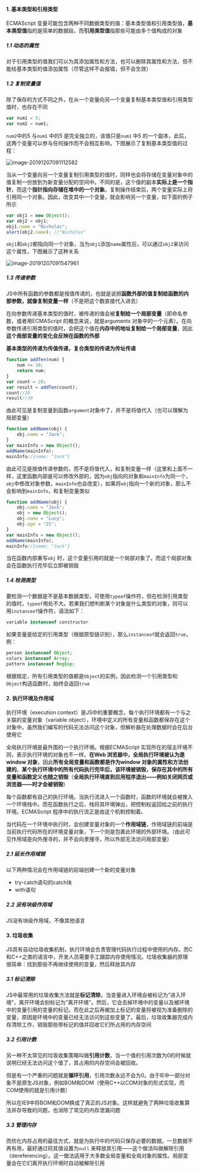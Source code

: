 #### 1. 基本类型和引用类型

ECMAScript 变量可能包含两种不同数据类型的值：基本类型值和引用类型值，**基本类型值**指的是简单的数据段，而**引用类型值**指那些可能由多个值构成的对象

##### 1.1 动态的属性

对于引用类型的值我们可以为其添加属性和方法，也可以删除其属性和方法，但不能给基本类型的值添加属性（尽管这样不会报错，但不会生效）

##### 1.2 复制变量值

除了保存的方式不同之外，在从一个变量向另一个变量复制基本类型值和引用类型值时，也存在不同

```js
var num1 = 5;
var num2 = num1;
```

`num2`中的5 与`num1` 中的5 是完全独立的，该值只是`num1` 中5 的一个副本，此后，这两个变量可以参与任何操作而不会相互影响，下图展示了复制基本类型值的过程：

![image-20191207091112582](assets/pass_by_value.png ":size=300")

当从一个变量向另一个变量复制引用类型的值时，同样也会将存储在变量对象中的值复制一份放到为新变量分配的空间中。不同的是，这个值的副本**实际上是一个指针**，而这个**指针指向存储在堆中的一个对象**。复制操作结束后，两个变量实际上将引用同一个对象。因此，改变其中一个变量，就会影响另一个变量，如下面的例子所示

```js
var obj1 = new Object();
var obj2 = obj1;
obj1.name = "Nicholas";
alert(obj2.name); //"Nicholas"
```

`obj1`和`obj2`都指向同一个对象，当为`obj1`添加`name`属性后，可以通过`obj2`来访问这个属性，下图展示了这种关系

![image-20191207091547961](assets/pass_by_reference.png ":size=300")

##### 1.3 传递参数

JS中所有函数的参数都是按值传递的，也就是说把**函数外部的值复制给函数的内部参数，就像复制变量一样**（不是把这个数直接代入进去）

在向参数传递基本类型的值时，被传递的值会被**复制给一个局部变量**（即命名参数，或者用ECMAScript 的概念来说，就是arguments 对象中的一个元素）。在向参数传递引用类型的值时，会把这个值在**内存中的地址复制给一个局部变量**，因此**这个局部变量的变化会反映在函数的外部**

**基本类型的传递为传值传递，复合类型的传递为传址传递**

```js
function addTen(num) {
    num += 10;
	return num;
}
var count = 20;
var result = addTen(count);
count//20
result//30
```

由此可见是复制变量到函数`argument`对象中了，并不是将值代入（也可以理解为局部变量）

```js
function addName(obj) {
    obj.name = "Jack";
}
var mainInfo = new Object();
addName(mainInfo);
mainInfo//{name: "Jack"}
```

由此可见是按值传递参数的，而不是将值代入，和复制变量一样（这里和上面不一样，这里函数内部是可以修改外部的，因为`obj`指向的对象和`mainInfo`为同一个，`obj`中修改对象参数，`mainInfo`也会改变），如果将`obj`指向一个新的对象，那么不会影响到`mainInfo`，和复制变量类似

```js
function addName(obj) {
    obj.name = "Jack";
    obj = new Object();
    obj.name = "Lucy";
    obj.age = "21";
}
var mainInfo = new Object();
addName(mainInfo);
mainInfo//{name: "Jack"}
```

当在函数内部重写`obj` 时，这个变量引用的就是一个局部对象了。而这个局部对象会在函数执行完毕后立即被销毁

##### 1.4 检测类型

要检测一个数据是不是基本数据类型，可使用`typeof`操作符，但在检测引用类型的值时，`typeof`用处不大。若果我们想判断某个对象是什么类型的对象，则可以用`instanceof`操作符，语法如下：

```js
variable instanceof constructor
```

如果变量是给定的引用类型（根据原型链识别），那么`instanceof`就会返回`true`，例：

```js
person instanceof Object;
colors instanceof Array;
pattern instanceof RegExp;
```

根据规定，所有引用类型的值都是`Object`的实例，因此检测一个引用类型和`Object`构造函数时，始终会返回`true`

#### 2. 执行环境及作用域

执行环境（execution context）是JS中的重要概念，每个执行环境都有一个与之关联的变量对象（variable object），环境中定义的所有变量和函数都保存在这个对象中。虽然我们编写的代码无法访问这个对象，但解析器在处理数据时会在后台使用它

全局执行环境是最外围的一个执行环境。根据ECMAScript 实现所在的宿主环境不同，表示执行环境的对象也不一样。**在Web 浏览器中，全局执行环境被认为是window 对象**，因此**所有全局变量和函数都是作为window 对象的属性和方法创建的**。**某个执行环境中的所有代码执行完毕后，该环境被销毁，保存在其中的所有变量和函数定义也随之销毁**（**全局执行环境直到应用程序退出——例如关闭网页或浏览器——时才会被销毁**）

每个函数都有自己的执行环境。当执行流进入一个函数时，函数的环境就会被推入一个环境栈中。而在函数执行之后，栈将其环境弹出，把控制权返回给之前的执行环境。ECMAScript 程序中的执行流正是由这个机制控制着。

当代码在一个环境中执行时，会创建变量对象的一个**作用域链**，作用域链的前端是当前执行代码所在的环境变量对象，下一个则是包裹此环境的外部环境。（由此可见作用域是向外搜寻的，并不会向里搜寻，所以外部无法访问局部变量）

##### 2.1 延长作用域链

以下两种情况会在作用域链的前端创建一个新的变量对象

- try-catch语句的catch块
- with语句

##### 2.2 没有块级作用域

JS没有块级作用域，不像其他语言

#### 3. 垃圾收集

JS具有自动垃圾收集机制，执行环境会负责管理代码执行过程中使用的内存。而C和C++之类的语言中，开发人员需要手工跟踪内存使用情况。垃圾收集器的原理很简单：找到那些不再继续使用的变量，然后释放其内存

##### 3.1 标记清除

JS中最常用的垃圾收集方法就是**标记清除**，当变量进入环境会被标记为“进入环境”，离开环境会别标记为"离开环境"。然后，它会去掉环境中的变量以及被环境中的变量引用的变量的标记。而在此之后再被加上标记的变量将被视为准备删除的变量，原因是环境中的变量已经无法访问到这些变量了。最后，垃圾收集器完成内存清除工作，销毁那些带标记的值并回收它们所占用的内存空间

##### **3.2** 引用计数

另一种不太常见的垃圾收集策略叫做**引用计数**，当一个值的引用次数为0的时候就说明已经无法访问这个值了，其占用的内存空间会被回收。

但是有一个严重的问题就是**循环引用**，引用次数永远不会为0。由于IE中一部分对象不是原生JS对象，例如BOM和DOM（使用C++以COM对象的形式实现，而COM使用的就是引用计数）

所以在IE9中将BOM和DOM换成了真正的JS对象。这样就避免了两种垃圾收集算法并存导致的问题，也消除了常见的内存泄漏问题

##### 3.3 管理内存

而优化内存占用的最佳方式，就是为执行中的代码只保存必要的数据。一旦数据不再有用，最好通过将其值设置为`null` 来释放其引用——这个做法叫做解除引用（dereferencing）。这一做法适用于大多数全局变量和全局对象的属性。局部变量会在它们离开执行环境时自动被解除引用